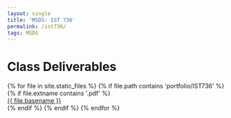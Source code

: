 ```yaml
---
layout: single
title: 'MSDS: IST 736'
permalink: /ist736/
tags: MSDS  
---
```


<div>
<h1> Class Deliverables </h1>
{% for file in site.static_files %}
    {% if file.path contains 'portfolio/IST736' %}
        {% if file.extname contains '.pdf' %}
            <div><a href="https://danielcaraway.github.io/{{ file.path }}">{{ file.basename }}</a></div>
        {% endif %}
    {% endif %}
{% endfor %}
</div>